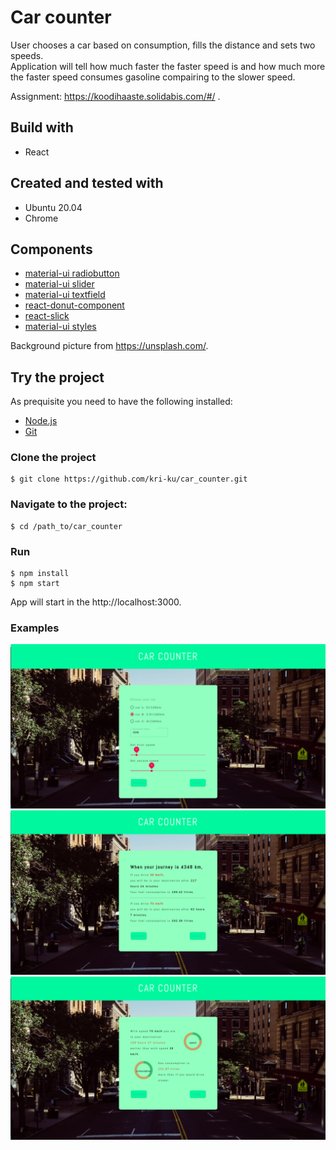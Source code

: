 # Car counter
User chooses a car based on consumption, fills the distance and sets two speeds.  
Application will tell how much faster the faster speed is and how much more the faster speed consumes gasoline compairing to the slower speed.

Assignment: https://koodihaaste.solidabis.com/#/ .

## Build with
- React

## Created and tested with
- Ubuntu 20.04
- Chrome

## Components
- [material-ui radiobutton](https://material-ui.com/components/radio-buttons/)
- [material-ui slider](https://material-ui.com/components/slider/)
- [material-ui textfield](https://material-ui.com/api/text-field/)
- [react-donut-component](https://github.com/guilhermefront/react-donut-component)
- [react-slick](https://react-slick.neostack.com/)
- [material-ui styles](https://material-ui.com/styles/basics/#material-ui-core-styles-vs-material-ui-styles)


Background picture from https://unsplash.com/.

## Try the project
As prequisite you need to have the following installed:
- [Node.js](https://nodejs.org/en/)
- [Git](https://git-scm.com/)


### Clone the project
    $ git clone https://github.com/kri-ku/car_counter.git

### Navigate to the project:

    $ cd /path_to/car_counter
### Run

    $ npm install
    $ npm start

App will start in the http://localhost:3000.

### Examples

![kuva](src/pictures/readme/1.png)
![kuva](src/pictures/readme/2.png)
![kuva](src/pictures/readme/3.png)